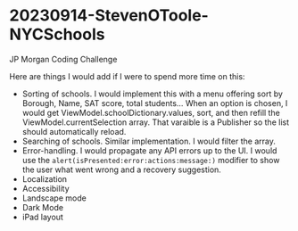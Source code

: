 # 20230914-StevenOToole-NYCSchools

JP Morgan Coding Challenge

Here are things I would add if I were to spend more time on this:
- Sorting of schools. I would implement this with a menu offering sort by Borough, Name, SAT score, total students… When an option is chosen, I would get ViewModel.schoolDictionary.values, sort, and then refill the ViewModel.currentSelection array. That varaible is a Publisher so the list should automatically reload.
- Searching of schools. Similar implementation. I would filter the array.
- Error-handling. I would propagate any API errors up to the UI. I would use the `alert(isPresented:error:actions:message:)` modifier to show the user what went wrong and a recovery suggestion.
- Localization
- Accessibility
- Landscape mode
- Dark Mode
- iPad layout